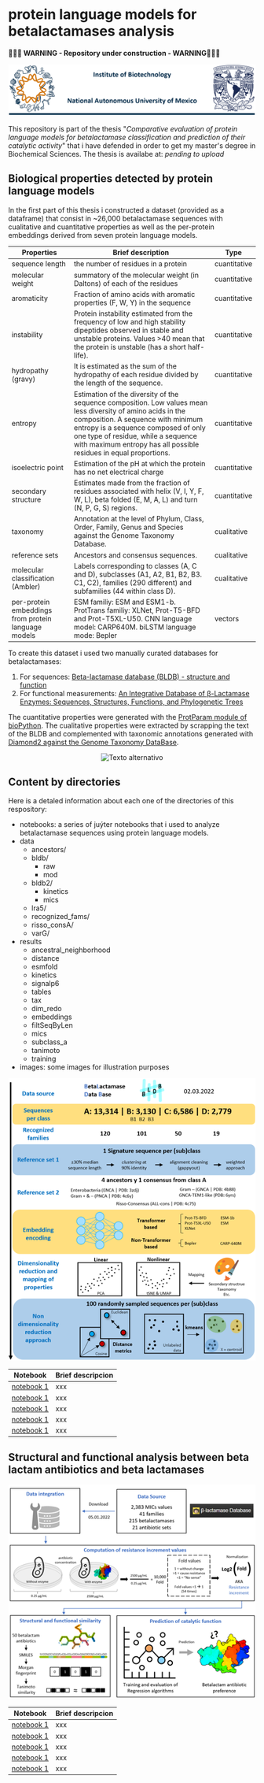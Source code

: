 # protein language models for betalactamases analysis

**🚨🚨🚨 WARNING - Repository under construction - WARNING🚨🚨🚨**

![image](https://github.com/miangoar/protein_language_models_for_betalactamases_analysis/blob/main/images/ibt.png)


This repository is part of the thesis "*Comparative evaluation of protein language models for betalactamase classification and prediction of their catalytic activity*" that i have defended in order to get my master's degree in Biochemical Sciences. The thesis is availabe at: *pending to upload*


## Biological properties detected by protein language models   


In the first part of this thesis i constructed a dataset (provided as a dataframe) that consist in ~26,000 betalactamase sequences with cualitative and cuantitative properties as well as the per-protein embeddings derived from seven protein language models. 

| Properties | Brief description | Type |
|-----------|-----------|-----------|  
| sequence length | the number of residues in a protein | cuantitative|
| molecular weight | summatory of the molecular weight (in Daltons) of each of the residues | cuantitative| 
| aromaticity | Fraction of amino acids with aromatic properties (F, W, Y) in the sequence |cuantitative|
| instability | Protein instability estimated from the frequency of low and high stability dipeptides observed in stable and unstable proteins. Values >40 mean that the protein is unstable (has a short half-life). | cuantitative|
| hydropathy (gravy) | It is estimated as the sum of the hydropathy of each residue divided by the length of the sequence. | cuantitative|
| entropy | Estimation of the diversity of the sequence composition. Low values mean less diversity of amino acids in the composition. A sequence with minimum entropy is a sequence composed of only one type of residue, while a sequence with maximum entropy has all possible residues in equal proportions. | cuantitative|
| isoelectric point | Estimation of the pH at which the protein has no net electrical charge | cuantitative|
| secondary structure | Estimates made from the fraction of residues associated with helix (V, I, Y, F, W, L), beta folded (E, M, A, L) and turn (N, P, G, S) regions. | cuantitative|
| taxonomy | Annotation at the level of Phylum, Class, Order, Family, Genus and Species against the Genome Taxonomy Database. | cualitative|
| reference sets | Ancestors and consensus sequences. | cualitative|
| molecular classification (Ambler) | Labels corresponding to classes (A, C and D), subclasses (A1, A2, B1, B2, B3. C1, C2), families (290 different) and subfamilies (44 within class D). | cualitative|
|per-protein embeddings from protein language models|ESM familiy: ESM and ESM1-b. ProtTrans familiy: XLNet, Prot-T5-BFD and Prot-T5XL-U50. CNN language model: CARP640M. biLSTM language mode: Bepler| vectors|

To create this dataset i used two manually curated databases for betalactamases:
1. For sequences: [Beta-lactamase database (BLDB) - structure and function](https://pubmed.ncbi.nlm.nih.gov/28719998/)
2. For functional measurements: [An Integrative Database of β-Lactamase Enzymes: Sequences, Structures, Functions, and Phylogenetic Trees](https://pubmed.ncbi.nlm.nih.gov/30783007/)

The cuantitative properties were generated with the [ProtParam module of bioPython](https://biopython.org/docs/1.76/api/Bio.SeqUtils.ProtParam.html). The cualitative properties were extracted by scrapping the text of the BLDB and complemented with taxonomic annotations generated with [Diamond2 against the Genome Taxonomy DataBase](https://github.com/hbckleikamp/GTDB2DIAMOND).  

<p align="center">
  <img src="https://github.com/miangoar/protein_language_models_for_betalactamases_analysis/blob/main/images/blas" alt="Texto alternativo">
</p>

## Content by directories   

Here is a detaled information about each one of the directories of this respository:
* notebooks: a series of juýter notebooks that i used to analyze betalactamase sequences using protein language models.
* data
  - ancestors/
  - bldb/
    - raw
    - mod 
  - bldb2/
    - kinetics
    - mics 
  - lra5/
  - recognized_fams/
  - risso_consA/
  - varG/
* results
  - ancestral_neighborhood
  - distance
  - esmfold
  - kinetics
  - signalp6
  - tables
  - tax
  - dim_redo
  - embeddings
  - filtSeqByLen
  - mics
  - subclass_a
  - tanimoto
  - training
* images: some images for illustration purposes






<p align="center">
  <img src="https://github.com/miangoar/protein_language_models_for_betalactamases_analysis/blob/main/images/pipe1.png" alt="Texto alternativo">
</p>

| Notebook | Brief descripcion | 
|-----------|-----------| 
| [notebook 1 ](https://github.com/miangoar/protein_language_models_for_betalactamases_analysis/blob/main/notebooks/01_Create_sequence_dataset.ipynb) | xxx |
| [notebook 1 ]() | xxx |
| [notebook 1 ]() | xxx |
| [notebook 1 ]() | xxx |
| [notebook 1 ]() | xxx |

## Structural and functional analysis between beta lactam antibiotics and beta lactamases   

<p align="center">
  <img src="https://github.com/miangoar/protein_language_models_for_betalactamases_analysis/blob/main/images/pipe2.png" alt="Texto alternativo">
</p>

| Notebook | Brief descripcion | 
|-----------|-----------| 
| [notebook 1 ](https://github.com/miangoar/protein_language_models_for_betalactamases_analysis/blob/main/notebooks/01_Create_sequence_dataset.ipynb) | xxx |
| [notebook 1 ]() | xxx |
| [notebook 1 ]() | xxx |
| [notebook 1 ]() | xxx |
| [notebook 1 ]() | xxx |
